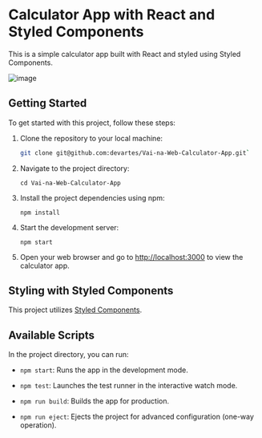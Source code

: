 
# Calculator App with React and Styled Components

This is a simple calculator app built with React and styled using Styled Components.

![image](https://github.com/devartes/Vai-na-Web-Calculator-App/assets/76822093/714e681b-5a83-4c8b-8fd9-b82721642524)


## Getting Started

To get started with this project, follow these steps:

1. Clone the repository to your local machine:

   ```bash
   git clone git@github.com:devartes/Vai-na-Web-Calculator-App.git` 

2.  Navigate to the project directory:
    
    `cd Vai-na-Web-Calculator-App` 
    
3.  Install the project dependencies using npm:
    
    `npm install` 
    
4.  Start the development server:
    
    `npm start` 
    
5.  Open your web browser and go to [http://localhost:3000](http://localhost:3000/) to view the calculator app.
    

## Styling with Styled Components

This project utilizes [Styled Components](https://styled-components.com/).

## Available Scripts

In the project directory, you can run:

-   `npm start`: Runs the app in the development mode.
    
-   `npm test`: Launches the test runner in the interactive watch mode.
    
-   `npm run build`: Builds the app for production.
    
-   `npm run eject`: Ejects the project for advanced configuration (one-way operation).
    
